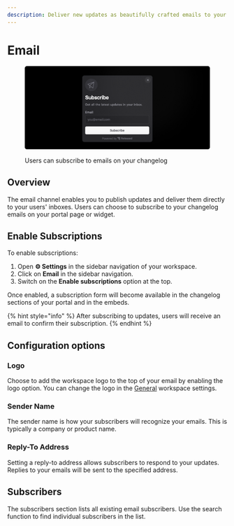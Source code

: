 ```yaml
---
description: Deliver new updates as beautifully crafted emails to your customers' inbox.
---
```


# Email

<figure><img src="../../../.gitbook/assets/Settings - Email subscribe.png" alt=""><figcaption><p>Users can subscribe to emails on your changelog</p></figcaption></figure>

## Overview

The email channel enables you to publish updates and deliver them directly to your users' inboxes. Users can choose to subscribe to your changelog emails on your portal page or widget.&#x20;

## Enable Subscriptions

To enable subscriptions:&#x20;

1. Open **⚙ Settings** in the sidebar navigation of your workspace.&#x20;
2. Click on **Email** in the sidebar navigation.&#x20;
3. Switch on the **Enable subscriptions** option at the top.&#x20;

Once enabled, a subscription form will become available in the changelog sections of your portal and in the embeds.&#x20;

{% hint style="info" %}
After subscribing to updates, users will receive an email to confirm their subscription.
{% endhint %}

## Configuration options

### Logo

Choose to add the workspace logo to the top of your email by enabling the logo option. You can change the logo in the [General](../general.md) workspace settings.

### Sender Name

The sender name is how your subscribers will recognize your emails. This is typically a company or product name.&#x20;

### Reply-To Address

Setting a reply-to address allows subscribers to respond to your updates. Replies to your emails will be sent to the specified address.&#x20;

## Subscribers

The subscribers section lists all existing email subscribers. Use the search function to find individual subscribers in the list.&#x20;

